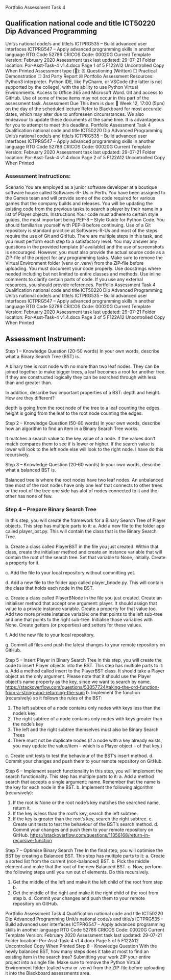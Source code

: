 Portfolio Assessment Task 4
## Qualification national code and title ICT50220 Dip Advanced Programming
Unit/s national code/s and title/s ICTPRG535 – Build advanced user interfaces
ICTPRG547 – Apply advanced programming skills in another language
RTO Code 52786 CRICOS Code: 00020G Current Template Version: February 2020
Assessment task last updated: 29-07-21
Folder location: Por-Asst-Task-4 v1.4.docx Page 1 of 5
F122A12
Uncontrolled Copy When Printed
Assessment type ():
☒ Questioning (Written)
☐ Practical Demonstration
☐ 3rd Party Report
☒ Portfolio
Assessment Resources:
Python3 interpreter.
Python IDE, like PyCharm, or VSCode (the latter is not supported by the college), with the ability to
use Python Virtual Environments.
Access to Office 365 and Microsoft Word.
Git and access to GitHub.
Use of some of these items may not occur in this part of the assessment task.
Assessment Due
This item is due:
 Week 12, 17:00 (5pm) on the day of the scheduled lecture
Refer to Blackboard for most accurate dates, which may alter due to unforeseen circumstances. We
also endeavour to update these documents at the same time.
It is advantageous for you to attempt to meet this deadline.
Portfolio Assessment Task 4
Qualification national code and title ICT50220 Dip Advanced Programming
Unit/s national code/s and title/s ICTPRG535 – Build advanced user interfaces
ICTPRG547 – Apply advanced programming skills in another language
RTO Code 52786 CRICOS Code: 00020G Current Template Version: February 2020
Assessment task last updated: 29-07-21
Folder location: Por-Asst-Task-4 v1.4.docx Page 2 of 5
F122A12
Uncontrolled Copy When Printed
### Assessment Instructions:
Scenario
You are employed as a junior software developer at a boutique software house called Softwares-R-
Us in Perth.
You have been assigned to the Games team and will provide some of the code required for various
games that the company builds and releases.
You will be updating the existing code from the previous tasks to search a player by their name in a
list of Player objects.
Instructions
Your code must adhere to certain style guides, the most important being PEP-8 – Style Guide for
Python Code. You should familiarise yourself with PEP-8 before continuing.
Use of a Git repository is standard practice at Softwares-R-Us and most of the steps require the use
of Git and GitHub.
There are multiple steps in this task, and you must perform each step to a satisfactory level.
You may answer any questions in the provided template (if available) and the use of screenshots is
encouraged. However, you must also provide the actual source code as a ZIP-file of the project for
any programming tasks. Make sure to remove the Virtual Environment folder (venv or .venv) from the
ZIP-file before uploading.
You must document your code properly. Use docstrings where needed including but not limited to
entire classes and methods. Use inline comments to clarify certain parts of code.
If you use any external resources, you should provide references.
Portfolio Assessment Task 4
Qualification national code and title ICT50220 Dip Advanced Programming
Unit/s national code/s and title/s ICTPRG535 – Build advanced user interfaces
ICTPRG547 – Apply advanced programming skills in another language
RTO Code 52786 CRICOS Code: 00020G Current Template Version: February 2020
Assessment task last updated: 29-07-21
Folder location: Por-Asst-Task-4 v1.4.docx Page 3 of 5
F122A12
Uncontrolled Copy When Printed
## Assessment Instrument:
Step 1 – Knowledge Question (20-50 words)
In your own words, describe what a Binary Search Tree (BST) is.

 A binary tree is root node with no more than two leaf nodes. They can be joined together to make bigger trees, a leaf becomes a root for another tree. If they are constructed logically they can be searched through with less than and greater than.

In addition, describe two important properties of a BST: depth and height. How are they different?

 depth is going from the root node of the tree to a leaf counting the edges.
 height is going from the leaf to the root node counting the edges.

Step 2 – Knowledge Question (50-80 words)
In your own words, describe how an algorithm to find an item in a Binary Search Tree works.

 It matches a search value to the key value of a node. If the values don't match compares them to see if is lower or higher. If the search value is lower will look to the left node else will look to the right node. I have do this recursively. 

Step 3 – Knowledge Question (20-60 words)
In your own words, describe what a balanced BST is.

 Balanced tree is where the root nodes have two leaf nodes. An unbalanced tree most of the root nodes have only one leaf that connects to other trees or the root of the tree one side has alot of nodes connected to it and the other has none of few.

### Step 4 – Prepare Binary Search Tree
In this step, you will create the framework for a Binary Search Tree of Player objects. This step has
multiple parts to it:
a. 
Add a new file to the folder app called player_bst.py. This will contain the class that is the Binary Search Tree.

b.
Create a class called PlayerBST in the file you just created. Within that class, create the initialiser method and create an instance variable that will contain the root of the search tree. Set that variable to None, initially. Create a property for it.

c.
Add the file to your local repository without committing yet.

d.
Add a new file to the folder app called player_bnode.py. This will contain the class that holds each node in the BST.

e.
Create a class called PlayerBNode in the file you just created. Create an initialiser method that accept one argument: player. It should assign that value to a private instance variable. Create a property for that value too. Add two more private instance variable: one that points to the left sub-tree and one that points to the right sub-tree. Initialise those variables with None. Create getters (or properties) and setters for these values.

f.
Add the new file to your local repository.

g.
Commit all files and push the latest changes to your remote repository on GitHub.

Step 5 – Insert Player in Binary Search Tree
In this step, you will create the code to insert Player objects into the BST. This step has multiple parts to it:
a. Add a method called insert to the PlayerBST class. It should take a Player object as the only argument. Please note that it should use the Player object’s name property as the key, since we want to search by name.
https://stackoverflow.com/questions/53057724/taking-the-ord-function-from-a-string-and-returning-the-sum
b. Implement the function (recursively) so it follows the rules of the BST:
 1. The left subtree of a node contains only nodes with keys less than the node’s key
 2. The right subtree of a node contains only nodes with keys greater than the node’s key
 3. The left and the right subtree themselves must also be Binary Search Trees
 4. There must not be duplicate nodes (if a node with a key already exists, you may update the value/item – which is a Player object – of that key.)

c. Create unit tests to test the behaviour of the BST’s insert method.
d. Commit your changes and push them to your remote repository on GitHub.

Step 6 – Implement search functionality
In this step, you will implement the search functionality. This step has multiple parts to it:
a. Add a method search that accepts a single argument: name. Remember that the name is the key for each node in the BST.
b. Implement the following algorithm (recursively):
1. If the root is None or the root node’s key matches the searched name, return it.
2. If the key is less than the root’s key, search the left subtree.
3. If the key is greater than the root’s key, search the right subtree.
c. Create unit tests to test the behaviour of the BST’s search method.
d. Commit your changes and push them to your remote repository on GitHub.
https://stackoverflow.com/questions/11356168/return-in-recursive-function

Step 7 – Optimise Binary Search Tree
In the final step, you will optimise the BST by creating a Balanced BST. This step has multiple parts
to it:
a. Create a sorted list from the current (non-balanced) BST.
b. Pick the middle element and make that the root of the new Balanced BST.
c. Now, perform the following steps until you run out of elements. Do this recursively.
1. Get the middle of the left and make it the left child of the root from step b.
2. Get the middle of the right and make it the right child of the root from step b.
d. Commit your changes and push them to your remote repository on GitHub.


Portfolio Assessment Task 4
Qualification national code and title ICT50220 Dip Advanced Programming
Unit/s national code/s and title/s ICTPRG535 – Build advanced user interfaces
ICTPRG547 – Apply advanced programming skills in another language
RTO Code 52786 CRICOS Code: 00020G Current Template Version: February 2020
Assessment task last updated: 29-07-21
Folder location: Por-Asst-Task-4 v1.4.docx Page 5 of 5
F122A12
Uncontrolled Copy When Printed
Step 8 – Knowledge Question
With the newly balanced BST, how many steps does it take at most to find an existing item in the
search tree?
Submitting your work
ZIP your entire project into a single file.
Make sure to remove the Python Virtual Environment folder (called venv or .venv) from the ZIP-file
before uploading it into the Blackboard assessments area.